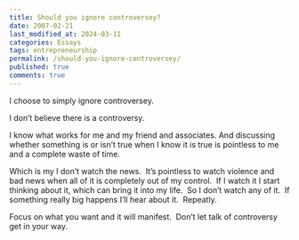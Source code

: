 ```yaml
---
title: Should you ignore controversey?
date: 2007-02-21
last_modified_at: 2024-03-11
categories: Essays
tags: entrepreneurship
permalink: /should-you-ignore-controversey/
published: true
comments: true
---
```

I choose to simply ignore controversey.
<!--more-->
I don’t believe there is a controversy.

I know what works for me and my friend and associates. And discussing whether something is or isn’t true when I know it is true is pointless to me and a complete waste of time.

Which is my I don’t watch the news.  It’s pointless to watch violence and bad news when all of it is completely out of my control.  If I watch it I start thinking about it, which can bring it into my life.  So I don’t watch any of it.  If something really big happens I’ll hear about it.  Repeatly.

Focus on what you want and it will manifest.  Don’t let talk of controversy get in your way.